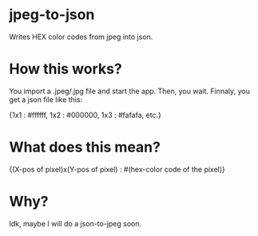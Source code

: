 # jpeg-to-json
Writes HEX color codes from jpeg into json.

# How this works?
You import a .jpeg/.jpg file and start the app. Then, you wait. Finnaly, you get a json file like this:

{1x1 : #ffffff, 1x2 : #000000, 1x3 : #fafafa, etc.}

# What does this mean?
{(X-pos of pixel)x(Y-pos of pixel) : #(hex-color code of the pixel)}

# Why?
Idk, maybe I will do a json-to-jpeg soon.
